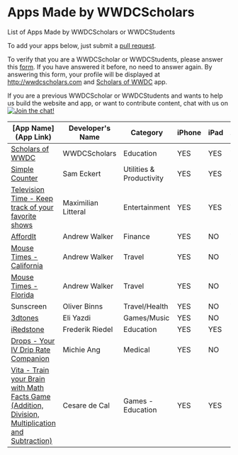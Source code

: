# Apps Made by WWDCScholars

List of Apps Made by WWDCScholars or WWDCStudents

To add your apps below, just submit a [pull request](https://github.com/WWDCScholars/Apps-Made-By-WWDCScholars/pulls).

To verify that you are a WWDCScholar or WWDCStudents, please answer this [form](http://wwdcscholarsform.heroku.com). If you have answered it before, no need to answer again. By answering this form, your profile will be displayed at http://wwdcscholars.com and [Scholars of WWDC](https://itunes.apple.com/us/app/scholars-of-wwdc/id999731893?mt=8) app.

If you are a previous WWDCScholar or WWDCStudents and wants to help us build the website and app, or want to contribute content, chat with us on [![Join the chat!](https://img.shields.io/badge/WWDCScholars-JOIN%20CHAT-604887.svg)](https://gitter.im/WWDCScholars/WWDCScholarsHQ)
<!-- Insert your apps below after the last line -->
<!-- Watch out for columns, you must have 9 pipes -->
<!-- Add your name if you have developed it and not your parent's name -->
<!-- You can add as many as you can -->

| [App Name](App Link)| Developer's Name | Category | iPhone | iPad | &#63743; Watch | &#63743; TV | Mac App |
| ------------------- | ---------------- | -------- | ------ | ---- | -------------- | ----------- | ------- |
| [Scholars of WWDC](https://itunes.apple.com/us/app/scholars-of-wwdc/id999731893?mt=8)| WWDCScholars | Education | YES | YES | YES | YES | N/A
| [Simple Counter](https://geo.itunes.apple.com/us/app/simple-counter-count-everything!/id961653412?mt=8)| Sam Eckert | Utilities & Productivity | YES | YES | YES | N/A | N/A
| [Television Time - Keep track of your favorite shows](https://itunes.apple.com/us/app/television-time-keep-track/id969714962?ls=1&mt=8)| Maximilian Litteral | Entertainment | YES | YES | YES | No | No 
| [AffordIt](https://itunes.apple.com/us/app/affordit-budget-tracker/id915828557?mt=8)| Andrew Walker | Finance | YES | NO | YES | N/A | N/A 
| [Mouse Times - California](https://itunes.apple.com/us/app/mouse-times-california/id1037614431?mt=8)| Andrew Walker | Travel | YES | NO | YES | N/A | N/A 
| [Mouse Times - Florida](https://itunes.apple.com/us/app/mouse-times-florida/id1021402097?mt=8)| Andrew Walker | Travel | YES | NO | YES | N/A | N/A 
| Sunscreen | Oliver Binns | Travel/Health | YES | NO | YES | N/A | N/A
| [3dtones](https://itunes.apple.com/us/app/3dtones/id1108446298?mt=8)| Eli Yazdi | Games/Music | YES | NO | NO | N/A | N/A
| [iRedstone](http://appstore.com/iredstone)| Frederik Riedel | Education | YES | YES | NO | YES | YES 
| [Drops - Your IV Drip Rate Companion](https://itunes.apple.com/gb/app/drops-your-iv-drip-rate-companion/id991594421?mt=8) | Michie Ang | Medical | YES | NO | NO | NO | NO
| [Vita - Train your Brain with Math Facts Game (Addition, Division, Multiplication and Subtraction)](https://itunes.apple.com/us/app/vita-personal-math-tutor/id1100815472?l=it&ls=1&mt=8)| Cesare de Cal | Games - Education | YES | YES | NO | NO | NO |
